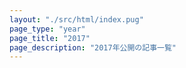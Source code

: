 ```yaml
---
layout: "./src/html/index.pug"
page_type: "year"
page_title: "2017"
page_description: "2017年公開の記事一覧"
---
```

